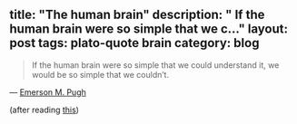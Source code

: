 title: "The human brain"
description: " If the human brain were so simple that we c..."
layout: post
tags: plato-quote brain
category: blog
---

> If the human brain were so simple that we could understand it, we would be so simple that we couldn’t.

&mdash; [Emerson M. Pugh](http://quoteinvestigator.com/2016/03/05/brain/)

(after reading [this](http://waitbutwhy.com/2017/04/neuralink.html))
